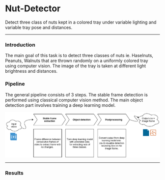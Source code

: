 # Nut-Detector
Detect three class of nuts kept in a colored tray under variable lighting and variable tray pose and distances. 

---
### Introduction
The main goal of this task is to detect three classes of nuts ie. Haselnuts, Peanuts, Walnuts that are thrown randomly on a uniformly colored tray using computer vision. The image of the tray is taken at different light brightness and distances.

### Pipeline

The general pipeline consists of 3 steps. The stable frame detection is performed using classical computer vision method. The main object detection part involves training a deep learning model.

<img src="/images/Camera.png" width="800"></img>

---
### Results


